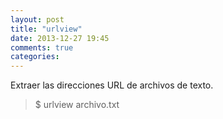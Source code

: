 ```yaml
---
layout: post
title: "urlview"
date: 2013-12-27 19:45
comments: true
categories: 
---
```

Extraer las direcciones URL de archivos de texto.

>$ urlview archivo.txt


